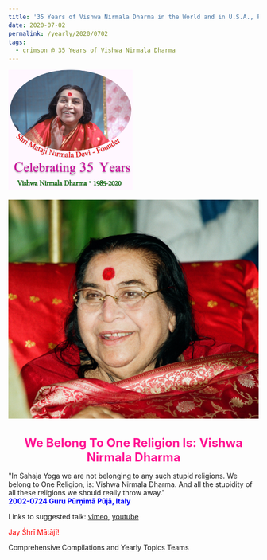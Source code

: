 ```yaml
---
title: '35 Years of Vishwa Nirmala Dharma in the World and in U.S.A., Post 10'
date: 2020-07-02
permalink: /yearly/2020/0702
tags:
  - crimson @ 35 Years of Vishwa Nirmala Dharma
---
```


<div style="text-align: left"><img src="/images/Celebrating35YearsVishwaNirmalaDharma.png" width="250" /></div><br>

<div style="text-align: center"><img src="/images/image449.png" /></div>

<br>
<p style="color:DeepPink; text-align:center">
<font size="+2"><b>We Belong To One Religion Is: Vishwa Nirmala Dharma</b><br></font>
</p>

<p>
"In Sahaja Yoga we are not belonging to any such stupid religions. We belong to One Religion, is: Vishwa Nirmala Dharma. And all the stupidity of all these religions we should really throw away."<br>
<font color="blue"><b>2002-0724 Guru Pūrṇimā Pūjā, Italy</b></font><br>
</p>

Links to suggested talk: <a href="https://vimeo.com/281358272"> vimeo</a>, <a href="https://www.youtube.com/watch?v=_wwSUO6odqo&t=3s"> youtube</a><br>

<p style="color:red;">Jay Śhrī Mātājī!<br></p>

Comprehensive Compilations and Yearly Topics Teams